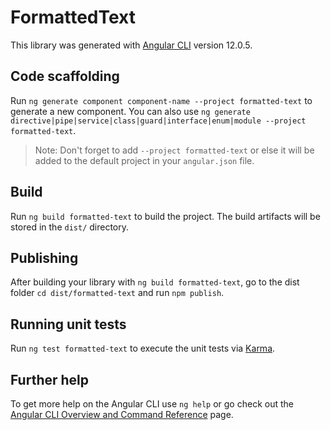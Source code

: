 # FormattedText

This library was generated with [Angular CLI](https://github.com/angular/angular-cli) version 12.0.5.

## Code scaffolding

Run `ng generate component component-name --project formatted-text` to generate a new component. You can also use `ng generate directive|pipe|service|class|guard|interface|enum|module --project formatted-text`.

> Note: Don't forget to add `--project formatted-text` or else it will be added to the default project in your `angular.json` file.

## Build

Run `ng build formatted-text` to build the project. The build artifacts will be stored in the `dist/` directory.

## Publishing

After building your library with `ng build formatted-text`, go to the dist folder `cd dist/formatted-text` and run `npm publish`.

## Running unit tests

Run `ng test formatted-text` to execute the unit tests via [Karma](https://karma-runner.github.io).

## Further help

To get more help on the Angular CLI use `ng help` or go check out the [Angular CLI Overview and Command Reference](https://angular.io/cli) page.
